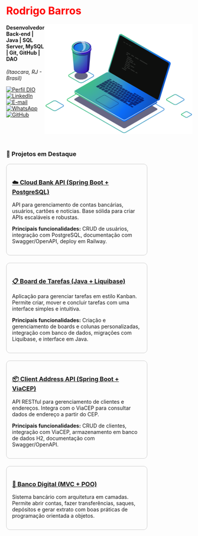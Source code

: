 <h1> 
  <a href="" style="color: #f00 !important; text-decoration: none; color: inherit;">
    <span>Rodrigo Barros</span>
  </a>
</h1>

<img src="https://github.com/rodrigobarr0s/rodrigobarr0s/blob/main/imagens/ilustra%C3%A7%C3%A3o%20de%20computador.png" alt="ilustração de um computador" min-width="400px" max-width="400px" width="400px" align="right">

#### Desenvolvedor Back-end | Java | SQL Server, MySQL | Git, GitHub | DAO  
<i>(Itaocara, RJ - Brasil)</i>

[![Perfil DIO](https://img.shields.io/badge/-Meu%20Perfil%20na%20DIO-0077B5?style=for-the-badge&logo=gitbook&logoColor=white)](https://www.dio.me/users/rodrigodlbarros)
[![LinkedIn](https://img.shields.io/badge/linkedin-%230077B5.svg?style=for-the-badge&logo=linkedin&logoColor=white)]()
[![E-mail](https://img.shields.io/badge/-Email-0077B5?style=for-the-badge&logo=microsoft-outlook&logoColor=white)](mailto:)
[![WhatsApp](https://img.shields.io/badge/WhatsApp-0077B5?style=for-the-badge&logo=whatsapp&logoColor=white)](https://wa.me/)
[![GitHub](https://img.shields.io/badge/GitHub-0077B5?style=for-the-badge&logo=github&logoColor=white)](https://github.com/rodrigobarr0s)


<br><br><br>


### 🚀 Projetos em Destaque

<div style="display: flex; gap: 20px; flex-wrap: wrap;">

<div style="flex: 1; min-width: 280px; max-width: 350px; border: 1px solid #ccc; padding: 15px; border-radius: 10px;">
  <h3><a href="https://github.com/rodrigobarr0s/cloud-bank-api" target="_blank">☁️ Cloud Bank API (Spring Boot + PostgreSQL)</a></h3>
  <p>API para gerenciamento de contas bancárias, usuários, cartões e notícias. Base sólida para criar APIs escaláveis e robustas.</p>
  <p><strong>Principais funcionalidades:</strong> CRUD de usuários, integração com PostgreSQL, documentação com Swagger/OpenAPI, deploy em Railway.</p>
</div>

<div style="flex: 1; min-width: 280px; max-width: 350px; border: 1px solid #ccc; padding: 15px; border-radius: 10px;">
  <h3><a href="https://github.com/rodrigobarr0s/board-tarefas" target="_blank">📋 Board de Tarefas (Java + Liquibase)</a></h3>
  <p>Aplicação para gerenciar tarefas em estilo Kanban. Permite criar, mover e concluir tarefas com uma interface simples e intuitiva.</p>
  <p><strong>Principais funcionalidades:</strong> Criação e gerenciamento de boards e colunas personalizadas, integração com banco de dados, migrações com Liquibase, e interface em Java.</p>
</div>

<div style="flex: 1; min-width: 280px; max-width: 350px; border: 1px solid #ccc; padding: 15px; border-radius: 10px;">
  <h3><a href="https://github.com/rodrigobarr0s/client-address-api" target="_blank">📦 Client Address API (Spring Boot + ViaCEP)</a></h3>
  <p>API RESTful para gerenciamento de clientes e endereços. Integra com o ViaCEP para consultar dados de endereço a partir do CEP.</p>
  <p><strong>Principais funcionalidades:</strong> CRUD de clientes, integração com ViaCEP, armazenamento em banco de dados H2, documentação com Swagger/OpenAPI.</p>
</div>

<div style="flex: 1; min-width: 280px; max-width: 350px; border: 1px solid #ccc; padding: 15px; border-radius: 10px;">
  <h3><a href="https://github.com/rodrigobarr0s/banco-digital" target="_blank">🏦 Banco Digital (MVC + POO)</a></h3>
  <p>Sistema bancário com arquitetura em camadas. Permite abrir contas, fazer transferências, saques, depósitos e gerar extrato com boas práticas de programação orientada a objetos.</p>
</div>  

</div>
